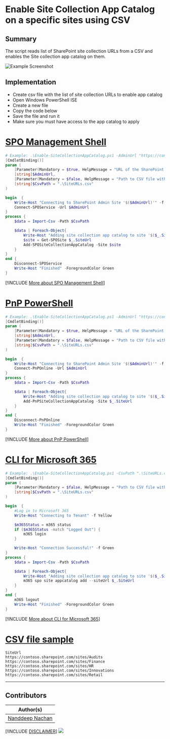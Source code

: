 

# Enable Site Collection App Catalog on a specific sites using CSV

## Summary

The script reads list of SharePoint site collection URLs from a CSV and enables the Site collection app catalog on them.

![Example Screenshot](assets/preview.png)

## Implementation

- Create csv file with the list of site collection URLs to enable app catalog
- Open Windows PowerShell ISE
- Create a new file
- Copy the code below
- Save the file and run it
- Make sure you must have access to the app catalog to apply

# [SPO Management Shell](#tab/spoms-ps)

```powershell
# Example: .\Enable-SiteCollectionAppCatalog.ps1 -AdminUrl "https://contoso-admin.sharepoint.com" -CsvPath ".\SiteURLs.csv"
[CmdletBinding()]
param (
    [Parameter(Mandatory = $true, HelpMessage = "URL of the SharePoint Admin Center, e.g.https://contoso-admin.sharepoint.com")]
    [string]$AdminUrl,
    [Parameter(Mandatory = $false, HelpMessage = "Path to CSV file with list of SharePoint sites to enable Site Collection App Catalog")]
    [string]$CsvPath = ".\SiteURLs.csv"
)

begin  {
    Write-Host "Connecting to SharePoint Admin Site '$($AdminUrl)'" -f Yellow
    Connect-SPOService -Url $AdminUrl
}
process {
    $data = Import-Csv -Path $CsvPath

    $data | Foreach-Object{
        Write-Host "Adding site collection app catalog to site '$($_.SiteUrl)'..." -f Yellow
        $site = Get-SPOSite $_.SiteUrl
        Add-SPOSiteCollectionAppCatalog -Site $site
    }
}
end {
    Disconnect-SPOService
    Write-Host "Finished" -ForegroundColor Green
}
```
[!INCLUDE [More about SPO Management Shell](../../docfx/includes/MORE-SPOMS.md)]

# [PnP PowerShell](#tab/pnpps)

```powershell
# Example: .\Enable-SiteCollectionAppCatalog.ps1 -AdminUrl "https://contoso-admin.sharepoint.com" -CsvPath ".\SiteURLs.csv"
[CmdletBinding()]
param (
    [Parameter(Mandatory = $true, HelpMessage = "URL of the SharePoint Admin Center, e.g.https://contoso-admin.sharepoint.com")]
    [string]$AdminUrl,
    [Parameter(Mandatory = $false, HelpMessage = "Path to CSV file with list of SharePoint sites to enable Site Collection App Catalog")]
    [string]$CsvPath = ".\SiteURLs.csv"
)

begin  {
    Write-Host "Connecting to SharePoint Admin Site '$($AdminUrl)'" -f Yellow
    Connect-PnPOnline -Url $AdminUrl
}
process {
    $data = Import-Csv -Path $CsvPath

    $data | Foreach-Object{
        Write-Host "Adding site collection app catalog to site '$($_.SiteUrl)'..." -f Yellow
        Add-PnPSiteCollectionAppCatalog -Site $_.SiteUrl
    }
}
end {
    Disconnect-PnPOnline
    Write-Host "Finished" -ForegroundColor Green
}
```
[!INCLUDE [More about PnP PowerShell](../../docfx/includes/MORE-PNPPS.md)]

# [CLI for Microsoft 365](#tab/cli-m365-ps)
```powershell
# Example: .\Enable-SiteCollectionAppCatalog.ps1 -CsvPath ".\SiteURLs.csv"
[CmdletBinding()]
param (
    [Parameter(Mandatory = $false, HelpMessage = "Path to CSV file with list of SharePoint sites to enable Site Collection App Catalog")]
    [string]$CsvPath = ".\SiteURLs.csv"
)

begin  {
    #Log in to Microsoft 365
    Write-Host "Connecting to Tenant" -f Yellow

    $m365Status = m365 status
    if ($m365Status -match "Logged Out") {
        m365 login
    }

    Write-Host "Connection Successful!" -f Green
}
process {
    $data = Import-Csv -Path $CsvPath

    $data | Foreach-Object{
        Write-Host "Adding site collection app catalog to site '$($_.SiteUrl)'..." -f Yellow
        m365 spo site appcatalog add --siteUrl $_.SiteUrl
    }
}
end {
    m365 logout
    Write-Host "Finished" -ForegroundColor Green
}
```
[!INCLUDE [More about CLI for Microsoft 365](../../docfx/includes/MORE-CLIM365.md)]

# [CSV file sample](#tab/csv)
```csv
SiteUrl
https://contoso.sharepoint.com/sites/Audits
https://contoso.sharepoint.com/sites/Finance
https://contoso.sharepoint.com/sites/HR
https://contoso.sharepoint.com/sites/Innovations
https://contoso.sharepoint.com/sites/Retail
```

***

## Contributors

| Author(s) |
|-----------|
| [Nanddeep Nachan](https://github.com/nanddeepn) |

[!INCLUDE [DISCLAIMER](../../docfx/includes/DISCLAIMER.md)]
<img src="https://m365-visitor-stats.azurewebsites.net/script-samples/scripts/spo-enable-site-collection-app-catalog" aria-hidden="true" />
